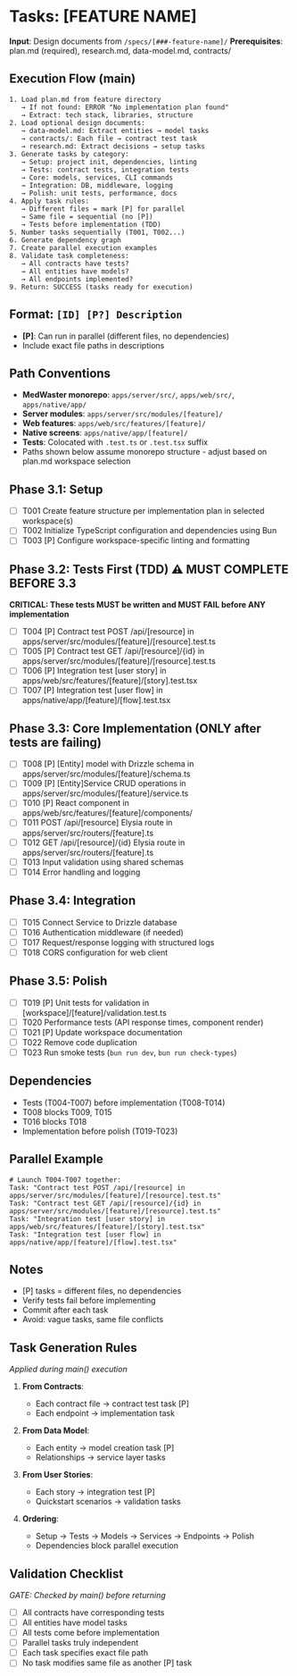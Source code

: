 # Tasks: [FEATURE NAME]

**Input**: Design documents from `/specs/[###-feature-name]/`
**Prerequisites**: plan.md (required), research.md, data-model.md, contracts/

## Execution Flow (main)
```
1. Load plan.md from feature directory
   → If not found: ERROR "No implementation plan found"
   → Extract: tech stack, libraries, structure
2. Load optional design documents:
   → data-model.md: Extract entities → model tasks
   → contracts/: Each file → contract test task
   → research.md: Extract decisions → setup tasks
3. Generate tasks by category:
   → Setup: project init, dependencies, linting
   → Tests: contract tests, integration tests
   → Core: models, services, CLI commands
   → Integration: DB, middleware, logging
   → Polish: unit tests, performance, docs
4. Apply task rules:
   → Different files = mark [P] for parallel
   → Same file = sequential (no [P])
   → Tests before implementation (TDD)
5. Number tasks sequentially (T001, T002...)
6. Generate dependency graph
7. Create parallel execution examples
8. Validate task completeness:
   → All contracts have tests?
   → All entities have models?
   → All endpoints implemented?
9. Return: SUCCESS (tasks ready for execution)
```

## Format: `[ID] [P?] Description`
- **[P]**: Can run in parallel (different files, no dependencies)
- Include exact file paths in descriptions

## Path Conventions
- **MedWaster monorepo**: `apps/server/src/`, `apps/web/src/`, `apps/native/app/`
- **Server modules**: `apps/server/src/modules/[feature]/`
- **Web features**: `apps/web/src/features/[feature]/`
- **Native screens**: `apps/native/app/[feature]/`
- **Tests**: Colocated with `.test.ts` or `.test.tsx` suffix
- Paths shown below assume monorepo structure - adjust based on plan.md workspace selection

## Phase 3.1: Setup
- [ ] T001 Create feature structure per implementation plan in selected workspace(s)
- [ ] T002 Initialize TypeScript configuration and dependencies using Bun
- [ ] T003 [P] Configure workspace-specific linting and formatting

## Phase 3.2: Tests First (TDD) ⚠️ MUST COMPLETE BEFORE 3.3
**CRITICAL: These tests MUST be written and MUST FAIL before ANY implementation**
- [ ] T004 [P] Contract test POST /api/[resource] in apps/server/src/modules/[feature]/[resource].test.ts
- [ ] T005 [P] Contract test GET /api/[resource]/{id} in apps/server/src/modules/[feature]/[resource].test.ts
- [ ] T006 [P] Integration test [user story] in apps/web/src/features/[feature]/[story].test.tsx
- [ ] T007 [P] Integration test [user flow] in apps/native/app/[feature]/[flow].test.tsx

## Phase 3.3: Core Implementation (ONLY after tests are failing)
- [ ] T008 [P] [Entity] model with Drizzle schema in apps/server/src/modules/[feature]/schema.ts
- [ ] T009 [P] [Entity]Service CRUD operations in apps/server/src/modules/[feature]/service.ts
- [ ] T010 [P] React component in apps/web/src/features/[feature]/components/
- [ ] T011 POST /api/[resource] Elysia route in apps/server/src/routers/[feature].ts
- [ ] T012 GET /api/[resource]/{id} Elysia route in apps/server/src/routers/[feature].ts
- [ ] T013 Input validation using shared schemas
- [ ] T014 Error handling and logging

## Phase 3.4: Integration
- [ ] T015 Connect Service to Drizzle database
- [ ] T016 Authentication middleware (if needed)
- [ ] T017 Request/response logging with structured logs
- [ ] T018 CORS configuration for web client

## Phase 3.5: Polish
- [ ] T019 [P] Unit tests for validation in [workspace]/[feature]/validation.test.ts
- [ ] T020 Performance tests (API response times, component render)
- [ ] T021 [P] Update workspace documentation
- [ ] T022 Remove code duplication
- [ ] T023 Run smoke tests (`bun run dev`, `bun run check-types`)

## Dependencies
- Tests (T004-T007) before implementation (T008-T014)
- T008 blocks T009, T015
- T016 blocks T018
- Implementation before polish (T019-T023)

## Parallel Example
```
# Launch T004-T007 together:
Task: "Contract test POST /api/[resource] in apps/server/src/modules/[feature]/[resource].test.ts"
Task: "Contract test GET /api/[resource]/{id} in apps/server/src/modules/[feature]/[resource].test.ts"
Task: "Integration test [user story] in apps/web/src/features/[feature]/[story].test.tsx"
Task: "Integration test [user flow] in apps/native/app/[feature]/[flow].test.tsx"
```

## Notes
- [P] tasks = different files, no dependencies
- Verify tests fail before implementing
- Commit after each task
- Avoid: vague tasks, same file conflicts

## Task Generation Rules
*Applied during main() execution*

1. **From Contracts**:
   - Each contract file → contract test task [P]
   - Each endpoint → implementation task
   
2. **From Data Model**:
   - Each entity → model creation task [P]
   - Relationships → service layer tasks
   
3. **From User Stories**:
   - Each story → integration test [P]
   - Quickstart scenarios → validation tasks

4. **Ordering**:
   - Setup → Tests → Models → Services → Endpoints → Polish
   - Dependencies block parallel execution

## Validation Checklist
*GATE: Checked by main() before returning*

- [ ] All contracts have corresponding tests
- [ ] All entities have model tasks
- [ ] All tests come before implementation
- [ ] Parallel tasks truly independent
- [ ] Each task specifies exact file path
- [ ] No task modifies same file as another [P] task
